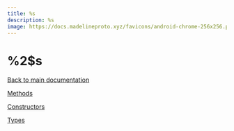 ```yaml
---
title: %s
description: %s
image: https://docs.madelineproto.xyz/favicons/android-chrome-256x256.png
---
```

# %2$s

[Back to main documentation](..)  


[Methods](methods/)

[Constructors](constructors/)

[Types](types/)
